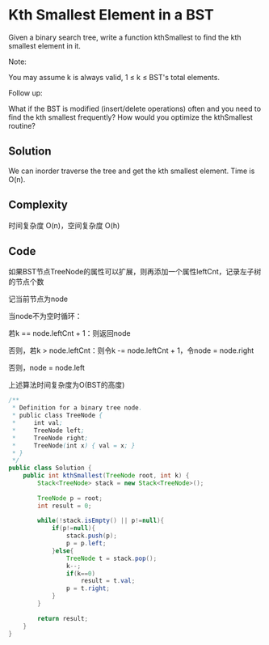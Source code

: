 # Kth Smallest Element in a BST

Given a binary search tree, write a function kthSmallest to find the kth smallest element in it.

Note: 

You may assume k is always valid, 1 ≤ k ≤ BST's total elements.

Follow up:

What if the BST is modified (insert/delete operations) often and you need to find the kth smallest frequently? How would you optimize the kthSmallest routine?

## Solution

We can inorder traverse the tree and get the kth smallest element. Time is O(n).

## Complexity

时间复杂度 O(n)，空间复杂度 O(h)

## Code

如果BST节点TreeNode的属性可以扩展，则再添加一个属性leftCnt，记录左子树的节点个数

记当前节点为node

当node不为空时循环：

若k == node.leftCnt + 1：则返回node

否则，若k > node.leftCnt：则令k -= node.leftCnt + 1，令node = node.right

否则，node = node.left

上述算法时间复杂度为O(BST的高度)

```java
/**
 * Definition for a binary tree node.
 * public class TreeNode {
 *     int val;
 *     TreeNode left;
 *     TreeNode right;
 *     TreeNode(int x) { val = x; }
 * }
 */
public class Solution {
    public int kthSmallest(TreeNode root, int k) {
        Stack<TreeNode> stack = new Stack<TreeNode>();
 
        TreeNode p = root;
        int result = 0;
     
        while(!stack.isEmpty() || p!=null){
            if(p!=null){
                stack.push(p);
                p = p.left;
            }else{
                TreeNode t = stack.pop();
                k--;
                if(k==0)
                    result = t.val;
                p = t.right;
            }
        }
     
        return result;
    }
}
```



